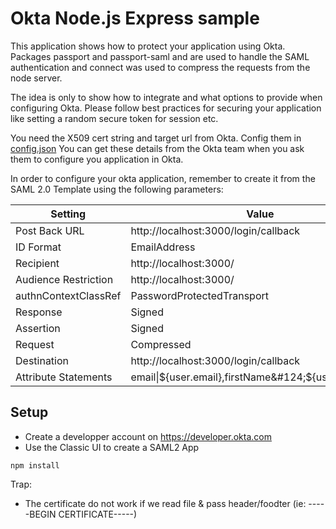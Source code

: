 Okta Node.js Express sample
===========================

This application shows how to protect your application using Okta. Packages passport and passport-saml and are used to handle the SAML authentication and connect was used to compress the requests from the node server.

The idea is only to show how to integrate and what options to provide when configuring Okta. Please follow best practices for securing your application like setting a random secure token for session etc.

You need the X509 cert string and target url from Okta. Config them in [config.json](config.json)  You can get these details from the Okta team when you ask them to configure you application in Okta.

In order to configure your okta application, remember to create it from the SAML 2.0 Template using the following parameters:

| Setting              | Value                                                     |
| ---------------------|---------------------------------------------------------- |
| Post Back URL        | http://localhost:3000/login/callback                      |
| ID Format            | EmailAddress                                              |
| Recipient            | http://localhost:3000/                                    |
| Audience Restriction | http://localhost:3000/                                    |
| authnContextClassRef | PasswordProtectedTransport                                |
| Response             | Signed                                                    |
| Assertion            | Signed                                                    |
| Request              | Compressed                                                |
| Destination          | http://localhost:3000/login/callback                      |
| Attribute Statements | email&#124;${user.email},firstName&#124;${user.firstName} |

Setup
-----
- Create a developper account on https://developer.okta.com 
- Use the Classic UI to create a SAML2 App

`npm install`

Trap: 
- The certificate do not work if we read file & pass header/foodter (ie: -----BEGIN CERTIFICATE-----)




